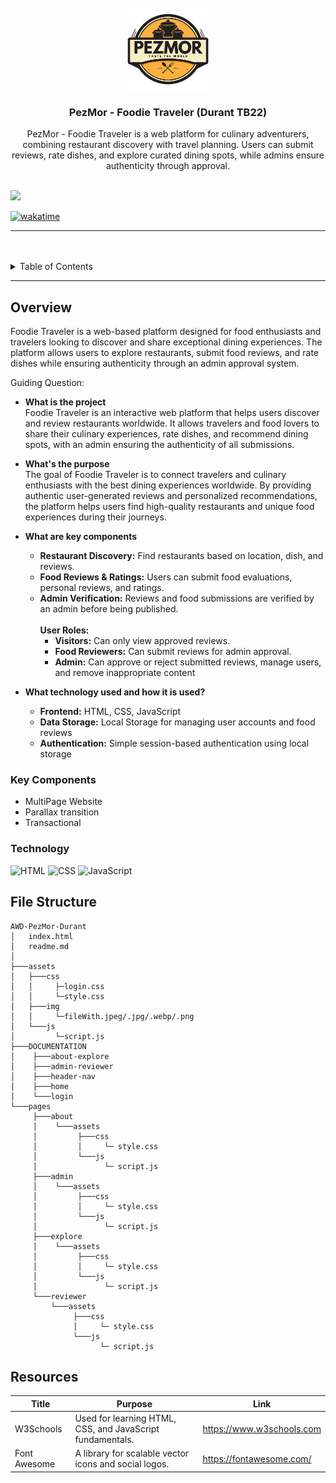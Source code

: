 <a name="readme-top">

<br/>

<br />
<div align="center">
  <a href="https://github.com/Tnarg27/AWD-PezMor-Durant">
  <!-- TODO: If you want to add logo or banner you can add it here -->
    <img src="./assets/img/logo.png" alt="PezMor" width="130" height="130">
  </a>
<!-- TODO: Change Title to the name of the title of your Project -->
  <h3 align="center">PezMor - Foodie Traveler (Durant TB22)</h3>
</div>
<!-- TODO: Make a short description -->
<div align="center">
  PezMor - Foodie Traveler is a web platform for culinary adventurers, combining restaurant discovery with travel planning. Users can submit reviews, rate dishes, and explore curated dining spots, while admins ensure authenticity through approval.
</div>

<br />

<!-- TODO: Change the zyx-0314 into your github username  -->
<!-- TODO: Change the WD-Template-Project into the same name of your folder -->
![](https://visit-counter.vercel.app/counter.png?page=Tnarg27/AWD-PezMor-Durant)

[![wakatime](https://wakatime.com/badge/user/018ee626-2812-4082-826c-0d8c7ce39744/project/94cb07d0-4851-4aab-89ad-2eb23956e43a.svg)](https://wakatime.com/badge/user/018ee626-2812-4082-826c-0d8c7ce39744/project/94cb07d0-4851-4aab-89ad-2eb23956e43a)

---

<br />
<br />

<!-- TODO: If you want to add more layers for your readme -->
<details>
  <summary>Table of Contents</summary>
  <ol>
    <li>
      <a href="#overview">Overview</a>
      <ol>
        <li>
          <a href="#key-components">Key Components</a>
        </li>
        <li>
          <a href="#technology">Technology</a>
        </li>
      </ol>
    </li>
    <li>
      <a href="#file-structure">File Structure</a>
    </li>
    <li>
      <a href="#resources">Resources</a>
    </li>
  </ol>
</details>

---

## Overview

<!-- TODO: To be changed -->
<!-- The following are just sample -->
Foodie Traveler is a web-based platform designed for food enthusiasts and travelers looking to discover and share exceptional dining experiences. The platform allows users to explore restaurants, submit food reviews, and rate dishes while ensuring authenticity through an admin approval system.

Guiding Question:
- **What is the project**<br />
Foodie Traveler is an interactive web platform that helps users discover and review restaurants worldwide. It allows travelers and food lovers to share their culinary experiences, rate dishes, and recommend dining spots, with an admin ensuring the authenticity of all submissions.<br />

- **What's the purpose**<br />
The goal of Foodie Traveler is to connect travelers and culinary enthusiasts with the best dining experiences worldwide. By providing authentic user-generated reviews and personalized recommendations, the platform helps users find high-quality restaurants and unique food experiences during their journeys.<br />

- **What are key components**<br />
  - **Restaurant Discovery:** Find restaurants based on location, dish, and reviews.<br />
  - **Food Reviews & Ratings:** Users can submit food evaluations, personal reviews, and ratings.<br />
  - **Admin Verification:** Reviews and food submissions are verified by an admin before being published.<br /><br />
  **User Roles:**<br />
    - **Visitors:** Can only view approved reviews.<br />
    - **Food Reviewers:** Can submit reviews for admin approval.<br />
    - **Admin:** Can approve or reject submitted reviews, manage users, and remove inappropriate content<br />

- **What technology used and how it is used?**<br />
   - **Frontend:** HTML, CSS, JavaScript<br />
   - **Data Storage:** Local Storage for managing user accounts and food reviews<br />
   - **Authentication:** Simple session-based authentication using local storage<br />

### Key Components
<!-- TODO: List of Key Components -->
<!-- The following are just sample -->
- MultiPage Website
- Parallax transition
- Transactional

### Technology
<!-- TODO: List of Technology Used -->
![HTML](https://img.shields.io/badge/HTML-E34F26?style=for-the-badge&logo=html5&logoColor=white)
![CSS](https://img.shields.io/badge/CSS-1572B6?style=for-the-badge&logo=css3&logoColor=white)
![JavaScript](https://img.shields.io/badge/JavaScript-F7DF1E?style=for-the-badge&logo=javascript&logoColor=white)

## File Structure
```
AWD-PezMor-Durant
│   index.html
│   readme.md
│
├───assets
│   ├───css
│   │     ├─login.css
│   │     └─style.css
│   ├───img
│   │     └─fileWith.jpeg/.jpg/.webp/.png
│   └───js
│         └─script.js
├───DOCUMENTATION
│    ├───about-explore
│    ├───admin-reviewer
│    ├───header-nav
│    ├───home
│    └───login
└───pages
     ├───about
     │    └───assets
     │         ├───css
     │         │     └─ style.css
     │         └───js
     │               └─ script.js
     ├───admin
     │    └───assets
     │         ├───css
     │         │     └─ style.css
     │         └───js
     │               └─ script.js
     ├───explore
     │    └───assets
     │         ├───css
     │         │     └─ style.css
     │         └───js
     │               └─ script.js
     └───reviewer
         └───assets
              ├───css
              │     └─ style.css
              └───js
                    └─ script.js
```

## Resources

<!-- TODO: Add References -->
| Title | Purpose | Link |
|-|-|-|
| W3Schools | Used for learning HTML, CSS, and JavaScript fundamentals. | https://www.w3schools.com |
| Font Awesome | A library for scalable vector icons and social logos. | https://fontawesome.com/ |

